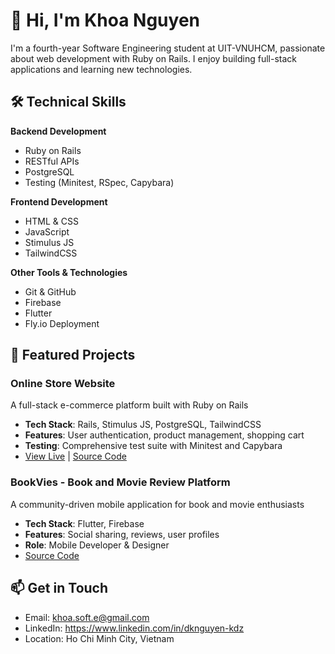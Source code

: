 # 👋 Hi, I'm Khoa Nguyen

I'm a fourth-year Software Engineering student at UIT-VNUHCM, passionate about web development with Ruby on Rails. I enjoy building full-stack applications and learning new technologies.

## 🛠 Technical Skills

**Backend Development**
- Ruby on Rails
- RESTful APIs
- PostgreSQL
- Testing (Minitest, RSpec, Capybara)

**Frontend Development**
- HTML & CSS
- JavaScript
- Stimulus JS
- TailwindCSS

**Other Tools & Technologies**
- Git & GitHub
- Firebase
- Flutter
- Fly.io Deployment

## 🚀 Featured Projects

### Online Store Website
A full-stack e-commerce platform built with Ruby on Rails
- **Tech Stack**: Rails, Stimulus JS, PostgreSQL, TailwindCSS
- **Features**: User authentication, product management, shopping cart
- **Testing**: Comprehensive test suite with Minitest and Capybara
- [View Live](https://online-store-floral-star-531.fly.dev) | [Source Code](https://github.com/dkdeptrai/online_store)

### BookVies - Book and Movie Review Platform
A community-driven mobile application for book and movie enthusiasts
- **Tech Stack**: Flutter, Firebase
- **Features**: Social sharing, reviews, user profiles
- **Role**: Mobile Developer & Designer
- [Source Code](https://github.com/dkdeptrai/BookVies)

## 📫 Get in Touch
- Email: khoa.soft.e@gmail.com
- LinkedIn: https://www.linkedin.com/in/dknguyen-kdz
- Location: Ho Chi Minh City, Vietnam
